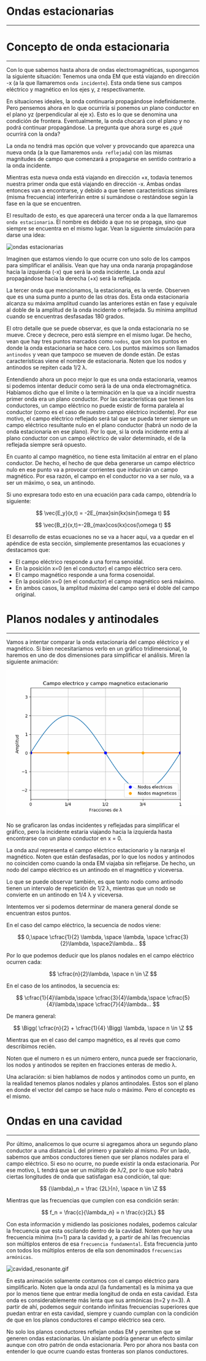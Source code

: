 # Ondas estacionarias
---
# Concepto de onda estacionaria
---
Con lo que sabemos hasta ahora de ondas electromagnéticas, supongamos la siguiente situación: Tenemos una onda EM que está viajando en dirección -x (a la que llamaremos `onda incidente`). Esta onda tiene sus campos eléctrico y magnético en los ejes y, z respectivamente.

En situaciones ideales, la onda continuaría propagándose indefinidamente. Pero pensemos ahora en lo que ocurriría si ponemos un plano conductor en el plano yz (perpendicular al eje x). Esto es lo que se denomina una condición de frontera. Eventualmente, la onda chocará con el plano y no podrá continuar propagándose. La pregunta que ahora surge es ¿qué ocurrirá con la onda? 

La onda no tendrá mas opción que volver y provocando que aparezca una nueva onda (a la que llamaremos `onda reflejada`) con las mismas magnitudes de campo que comenzará a propagarse en sentido contrario a la onda incidente.

Mientras esta nueva onda está viajando en dirección +x, todavía tenemos nuestra primer onda que está viajando en dirección -x.  Ambas ondas entonces van a encontrarse, y debido a que tienen características similares (misma frecuencia) interferirán entre sí sumándose o restándose según la fase en la que se encuentren.

El resultado de esto, es que aparecerá una tercer onda a la que llamaremos `onda estacionaria`. El nombre es debido a que no se propaga, sino que siempre se encuentra en el mismo lugar. Vean la siguiente simulación para darse una idea:

![ondas estacionarias](2d_stationary_wave.gif)

Imaginen que estamos viendo lo que ocurre con uno solo de los campos para simplificar el análisis. Vean que hay una onda naranja propagándose hacia la izquierda (-x) que será la onda incidente. La onda azul propagándose hacia la derecha (+x) será la reflejada. 

La tercer onda que mencionamos, la estacionaria, es la verde. Observen que es una suma punto a punto de las otras dos. Esta onda estacionaria alcanza su máxima amplitud cuando las anteriores están en fase y equivale al doble de la amplitud de la onda incidente o reflejada. Su mínima amplitud cuando se encuentras desfasadas 180 grados.

El otro detalle que se puede observar, es que la onda estacionaria no se mueve. Crece y decrece, pero está siempre en el mismo lugar. De hecho, vean que hay tres puntos marcados como `nodos`, que son los puntos en donde la onda estacionaria se hace cero. Los puntos máximos son llamados `antinodos` y vean que tampoco se mueven de donde están. De estas características viene el nombre de estacionaria. Noten que los nodos y antinodos se repiten cada 1/2 λ.

Entendiendo ahora un poco mejor lo que es una onda estacionaria, veamos si podemos intentar deducir como será la de una onda electromagnética. Habíamos dicho que el limite o la terminación en la que va a incidir nuestra primer onda era un plano conductor. Por las características que tienen los conductores, un campo eléctrico no puede existir de forma paralela al conductor (como es el caso de nuestro campo eléctrico incidente). Por ese motivo, el campo eléctrico reflejado será tal que se pueda tener siempre un campo eléctrico resultante nulo en el plano conductor (habrá un nodo de la onda estacionaria en ese plano). Por lo que, si la onda incidente entra al plano conductor con un campo eléctrico de valor determinado, el de la reflejada siempre será opuesto.

En cuanto al campo magnético, no tiene esta limitación al entrar en el plano conductor. De hecho, el hecho de que deba generarse un campo eléctrico nulo en ese punto va a provocar corrientes que inducirán un campo magnético. Por esa razón, el campo en el conductor no va a ser nulo, va a ser un máximo, o sea, un antinodo.

Si uno expresara todo esto en una ecuación para cada campo, obtendría lo siguiente:

$$
\vec{E_y}(x,t) = -2E_{max}sin(kx)sin(\omega t)
$$

$$
\vec{B_z}(x,t)=-2B_{max}cos(kx)cos(\omega t)
$$

El desarrollo de estas ecuaciones no se va a hacer aquí, va a quedar en el apéndice de esta sección, simplemente presentamos las ecuaciones y destacamos que:

- El campo eléctrico responde a una forma senoidal.
- En la posición x=0 (en el conductor) el campo eléctrico sera cero.
- El campo magnético responde a una forma cosenoidal.
- En la posición x=0 (en el conductor) el campo magnético será máximo.
- En ambos casos, la amplitud máxima del campo será el doble del campo original.

# Planos nodales y antinodales
---
Vamos a intentar comparar la onda estacionaria del campo eléctrico y el magnético. Si bien necesitaríamos verlo en un gráfico tridimensional, lo haremos en uno de dos dimensiones para simplificar el análisis. Miren la siguiente animación:

![2d_stationary_wave_v3.gif](2d_stationary_wave_v3.gif)

No se graficaron las ondas incidentes y reflejadas para simplificar el gráfico, pero la incidente estaría viajando hacia la izquierda hasta encontrarse con un plano conductor en x = 0.

La onda azul representa el campo eléctrico estacionario y la naranja el magnético. Noten que están desfasadas, por lo que los nodos y antinodos no coinciden como cuando la onda EM viajaba sin reflejarse. De hecho, un nodo del campo eléctrico es un antinodo en el magnético y viceversa.

Lo que se puede observar también, es que tanto nodo como antinodo tienen un intervalo de repetición de 1/2 λ, mientras que un nodo se convierte en un antinodo en 1/4 λ y viceversa.

Intentemos ver si podemos determinar de manera general donde se encuentran estos puntos.

En el caso del campo eléctrico, la secuencia de nodos viene:

$$
0,\space \cfrac{1}{2} \lambda, \space \lambda, \space \cfrac{3}{2}\lambda, \space2\lambda...
$$

Por lo que podemos deducir que los planos nodales en el campo eléctrico ocurren cada:

$$
\cfrac{n}{2}\lambda, \space n \in \Z
$$

En el caso de los antinodos, la secuencia es:

$$
\cfrac{1}{4}\lambda,\space \cfrac{3}{4}\lambda,\space \cfrac{5}{4}\lambda,\space \cfrac{7}{4}\lambda...
$$

De manera general:

$$
\Bigg( \cfrac{n}{2} + \cfrac{1}{4} \Bigg) \lambda, \space n \in \Z
$$

Mientras que en el caso del campo magnético, es al revés que como describimos recién.

Noten que el numero n es un número entero, nunca puede ser fraccionario, los nodos y antinodos se repiten en fracciones enteras de medio λ.

Una aclaración: si bien hablamos de nodos y antinodos como un punto, en la realidad tenemos planos nodales y planos antinodales. Estos son el plano en donde el vector del campo se hace nulo o máximo. Pero el concepto es el mismo.

# Ondas en una cavidad
---
Por último, analicemos lo que ocurre si agregamos ahora un segundo plano conductor a una distancia L del primero y paralelo al mismo. Por un lado, sabemos que ambos conductores tienen que ser planos nodales para el campo eléctrico. Si eso no ocurre, no puede existir la onda estacionaria. Por ese motivo, L tendrá que ser un múltiplo de λ/2, por lo que solo habrá ciertas longitudes de onda que satisfagan esa condición, tal que:

$$
{\lambda}_n = \frac {2L}{n}, \space n \in \Z
$$

Mientras que las frecuencias que cumplen con esa condición serán:

$$
f_n = \frac{c}{\lambda_n} = n \frac{c}{2L}
$$

Con esta información y midiendo las posiciones nodales, podemos calcular la frecuencia que esta oscilando dentro de la cavidad. Noten que hay una frecuencia mínima (n=1) para la cavidad y, a partir de ahí las frecuencias son múltiplos enteros de esa `frecuencia fundamental`. Esta frecuencia junto con todos los múltiplos enteros de ella son denominados `frecuencias armónicas`. 

![cavidad_resonante.gif](cavidad_resonante.gif)

En esta animación solamente contamos con el campo eléctrico para simplificarlo. Noten que la onda azul (la fundamental) es la mínima ya que por lo menos tiene que entrar media longitud de onda en esta cavidad. Esta onda es considerablemente más lenta que sus armónicas (n=2 y n=3). A partir de ahí, podemos seguir contando infinitas frecuencias superiores que puedan entrar en esta cavidad, siempre y cuando cumplan con la condición de que en los planos conductores el campo eléctrico sea cero.

No solo los planos conductores reflejan ondas EM y permiten que se generen ondas estacionarias. Un aislante podría generar un efecto similar aunque con otro patrón de onda estacionaria. Pero por ahora nos basta con entender lo que ocurre cuando estas fronteras son planos conductores.